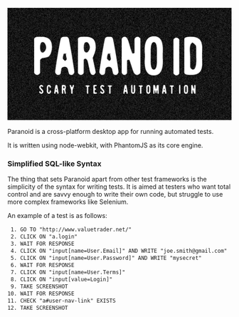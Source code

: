 ![PARANOID](https://raw.githubusercontent.com/sdesalas/paranoid/master/design/logo.512x256.png)

Paranoid is a cross-platform desktop app for running automated tests.

It is written using node-webkit, with PhantomJS as its core engine.

### Simplified SQL-like Syntax

The thing that sets Paranoid apart from other test frameworks is the simplicity of the syntax for writing tests. It is aimed at testers who want total control and are savvy enough to write their own code, but struggle to use more complex frameworks like Selenium.

An example of a test is as follows:

```
 1. GO TO "http://www.valuetrader.net/"
 2. CLICK ON "a.login"
 3. WAIT FOR RESPONSE
 4. CLICK ON "input[name=User.Email]" AND WRITE "joe.smith@gmail.com"
 5. CLICK ON "input[name=User.Password]" AND WRITE "mysecret"
 6. WAIT FOR RESPONSE
 7. CLICK ON "input[name=User.Terms]"
 8. CLICK ON "input[value=Login]"
 9. TAKE SCREENSHOT
10. WAIT FOR RESPONSE
11. CHECK "a#user-nav-link" EXISTS
12. TAKE SCREENSHOT
```
